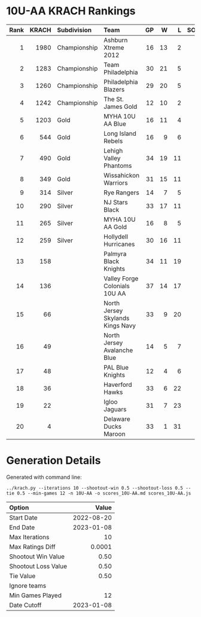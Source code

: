 # 10U-AA KRACH Rankings
Rank|KRACH|Subdivision|Team|GP|W|L|SOW|SOL|T|SoS
---:|---:|:---|:---|---:|---:|---:|---:|---:|---:|---:
1|1980|Championship|Ashburn Xtreme 2012|16|13|2|0|1|0|630
2|1283|Championship|Team Philadelphia|30|21|5|2|2|0|624
3|1260|Championship|Philadelphia Blazers|29|20|5|4|0|0|633
4|1242|Championship|The St. James Gold|12|10|2|0|0|0|380
5|1203|Gold|MYHA 10U AA Blue|16|11|4|1|0|0|656
6|544|Gold|Long Island Rebels|16|9|6|0|1|0|607
7|490|Gold|Lehigh Valley Phantoms|34|19|11|1|3|0|504
8|349|Gold|Wissahickon Warriors|31|15|11|3|2|0|539
9|314|Silver|Rye Rangers|14|7|5|1|1|0|515
10|290|Silver|NJ Stars Black|33|17|11|2|3|0|366
11|265|Silver|MYHA 10U AA Gold|16|8|5|0|3|0|309
12|259|Silver|Hollydell Hurricanes|30|16|11|2|1|0|328
13|158||Palmyra Black Knights|34|11|19|2|2|0|571
14|136||Valley Forge Colonials 10U AA|37|14|17|2|4|0|400
15|66||North Jersey Skylands Kings Navy|33|9|20|3|1|0|310
16|49||North Jersey Avalanche Blue|14|5|7|1|1|0|125
17|48||PAL Blue Knights|12|4|6|2|0|0|336
18|36||Haverford Hawks|33|6|22|2|3|0|362
19|22||Igloo Jaguars|31|7|23|1|0|0|192
20|4||Delaware Ducks Maroon|33|1|31|0|1|0|330
# Generation Details

Generated with command line:
```
../krach.py --iterations 10 --shootout-win 0.5 --shootout-loss 0.5 --tie 0.5 --min-games 12 -n 10U-AA -o scores_10U-AA.md scores_10U-AA.js
```

| Option | Value |
| :----- | ----: |
| Start Date | 2022-08-20 |
| End Date | 2023-01-08 |
| Max Iterations | 10 |
| Max Ratings Diff | 0.0001 |
| Shootout Win Value | 0.50 |
| Shootout Loss Value | 0.50 |
| Tie Value | 0.50 |
| Ignore teams |  |
| Min Games Played | 12 |
| Date Cutoff | 2023-01-08 |

